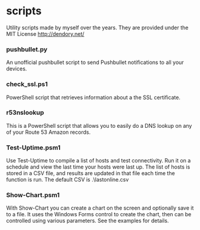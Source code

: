 # scripts
Utility scripts made by myself over the years. They are provided under the MIT License
http://dendory.net/

### pushbullet.py
An unofficial pushbullet script to send Pushbullet notifications to all your devices.

### check_ssl.ps1
PowerShell script that retrieves information about a the SSL certificate.

### r53nslookup
This is a PowerShell script that allows you to easily do a DNS lookup on any of your Route 53 Amazon records.

### Test-Uptime.psm1
Use Test-Uptime to compile a list of hosts and test connectivity. Run it on a schedule and view the last time your hosts were last up. The list of hosts is stored in a CSV file, and results are updated in that file each time the function is run. The default CSV is .\lastonline.csv

### Show-Chart.psm1
With Show-Chart you can create a chart on the screen and optionally save it to a file. It uses the Windows Forms control to create the chart, then can be controlled using various parameters. See the examples for details.
